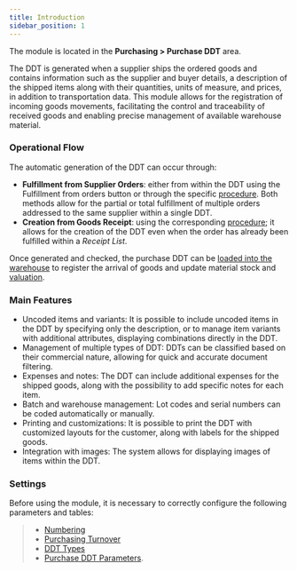```yaml
---
title: Introduction 
sidebar_position: 1
---
```


The module is located in the **Purchasing > Purchase DDT** area.   

The DDT is generated when a supplier ships the ordered goods and contains information such as the supplier and buyer details, a description of the shipped items along with their quantities, units of measure, and prices, in addition to transportation data. This module allows for the registration of incoming goods movements, facilitating the control and traceability of received goods and enabling precise management of available warehouse material.

### **Operational Flow**

The automatic generation of the DDT can occur through:

- **Fulfillment from Supplier Orders**: either from within the DDT using the Fulfillment from orders button or through the specific [procedure](/docs/purchase/purchase-delivery-note/procedures/create-delivery-notes-from-orders). Both methods allow for the partial or total fulfillment of multiple orders addressed to the same supplier within a single DDT.   
- **Creation from Goods Receipt**: using the corresponding [procedure](/docs/purchase/purchase-delivery-note/procedures/create-delivery-note-from-goods-receipt); it allows for the creation of the DDT even when the order has already been fulfilled within a *Receipt List*.

Once generated and checked, the purchase DDT can be [loaded into the warehouse](/docs/purchase/purchase-delivery-note/procedures/load-delivery-notes-on-warehouse) to register the arrival of goods and update material stock and [valuation](/docs/purchase/purchase-invoices/procedures/purchase-delivery-note-valorization).

### **Main Features**

- Uncoded items and variants: It is possible to include uncoded items in the DDT by specifying only the description, or to manage item variants with additional attributes, displaying combinations directly in the DDT.
- Management of multiple types of DDT: DDTs can be classified based on their commercial nature, allowing for quick and accurate document filtering.
- Expenses and notes: The DDT can include additional expenses for the shipped goods, along with the possibility to add specific notes for each item.
- Batch and warehouse management: Lot codes and serial numbers can be coded automatically or manually. 
- Printing and customizations: It is possible to print the DDT with customized layouts for the customer, along with labels for the shipped goods.
- Integration with images: The system allows for displaying images of items within the DDT.

### **Settings**

Before using the module, it is necessary to correctly configure the following parameters and tables:    
> - [Numbering](/docs/configurations/tables/fluentis-numerations)
> - [Purchasing Turnover](/docs/configurations/tables/purchase/purchase-turnover/)
> - [DDT Types](/docs/configurations/tables/purchase/purchase-delivery-notes-type)
> - [Purchase DDT Parameters](/docs/configurations/parameters/purchase/purchase-delivery-note-parameters).